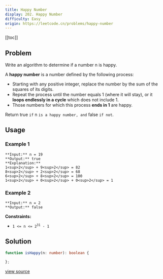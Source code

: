 ```yaml
---
title: Happy Number
display: 202. Happy Number
difficulty: Easy
origin: https://leetcode.cn/problems/happy-number
---
```


[[toc]]

## Problem

Write an algorithm to determine if a number n is happy.

A **happy number** is a number defined by the following process:

- Starting with any positive integer, replace the number by the sum of the squares of its digits.
- Repeat the process until the number equals 1 (where it will stay), or it **loops endlessly in a cycle** which does not include 1.
- Those numbers for which this process **ends in 1** are happy.

Return true `if` n `is a happy number, and` false `if not`.

 ## Usage

### Example 1

```
**Input:** n = 19
**Output:** true
**Explanation:**
1<sup>2</sup> + 9<sup>2</sup> = 82
8<sup>2</sup> + 2<sup>2</sup> = 68
6<sup>2</sup> + 8<sup>2</sup> = 100
1<sup>2</sup> + 0<sup>2</sup> + 0<sup>2</sup> = 1
```

### Example 2

```
**Input:** n = 2
**Output:** false
```

 
**Constraints:**

- <code>1 &lt;= n &lt;= 2<sup>31</sup> - 1</code>


## Solution

```ts
function isHappy(n: number): boolean {

};
```

[view source](https://leetcode.cn/problems/happy-number)
